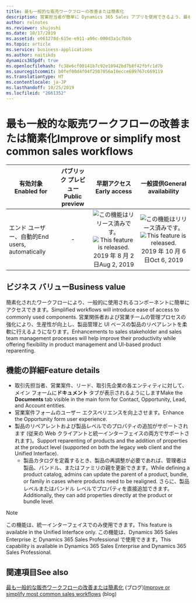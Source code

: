 ```yaml
---
title: 最も一般的な販売ワークフローの改善または簡素化
description: 営業担当者が簡単に Dynamics 365 Sales アプリを使用できるよう、最も一般的な営業ワークフローを改善または簡素化します。
author: relnotes
ms.reviewer: shujoshi
ms.date: 10/17/2019
ms.assetid: e061278d-615e-e911-a96c-000d3a1c7bbb
ms.topic: article
ms.service: business-applications
ms.author: naitikds
dynamics365pdf: true
ms.openlocfilehash: fc38e6cf00141b7c92e10942bd7b8f42fbfc1d7b
ms.sourcegitcommit: b0fef00d4f04f2507056a10ecce699767c669119
ms.translationtype: HT
ms.contentlocale: ja-JP
ms.lasthandoff: 10/25/2019
ms.locfileid: "2661352"
---
```

# <a name="improve-or-simplify-most-common-sales-workflows"></a><span data-ttu-id="5a65c-103">最も一般的な販売ワークフローの改善または簡素化</span><span class="sxs-lookup"><span data-stu-id="5a65c-103">Improve or simplify most common sales workflows</span></span>


| <span data-ttu-id="5a65c-104">有効対象</span><span class="sxs-lookup"><span data-stu-id="5a65c-104">Enabled for</span></span>    |  <span data-ttu-id="5a65c-105">パブリック プレビュー</span><span class="sxs-lookup"><span data-stu-id="5a65c-105">Public preview</span></span> | <span data-ttu-id="5a65c-106">早期アクセス</span><span class="sxs-lookup"><span data-stu-id="5a65c-106">Early access</span></span> | <span data-ttu-id="5a65c-107">一般提供</span><span class="sxs-lookup"><span data-stu-id="5a65c-107">General availability</span></span> | 
| ---------- | :----------: |:----------: |:----------: |
|<span data-ttu-id="5a65c-108">エンド ユーザー、自動的</span><span class="sxs-lookup"><span data-stu-id="5a65c-108">End users, automatically</span></span>|-|<span data-ttu-id="5a65c-109">![この機能はリリース済みです。](/dynamics365-release-plan/media/green-checkmark.png "この機能はリリース済みです。")</span><span class="sxs-lookup"><span data-stu-id="5a65c-109">![This feature is released.](/dynamics365-release-plan/media/green-checkmark.png "This feature is released.")</span></span> <span data-ttu-id="5a65c-110">2019 年 8 月 2 日</span><span class="sxs-lookup"><span data-stu-id="5a65c-110">Aug 2, 2019</span></span>| <span data-ttu-id="5a65c-111">![この機能はリリース済みです。](/dynamics365-release-plan/media/green-checkmark.png "この機能はリリース済みです。")</span><span class="sxs-lookup"><span data-stu-id="5a65c-111">![This feature is released.](/dynamics365-release-plan/media/green-checkmark.png "This feature is released.")</span></span> <span data-ttu-id="5a65c-112">2019 年 10 月 6 日</span><span class="sxs-lookup"><span data-stu-id="5a65c-112">Oct 6, 2019</span></span>|


## <a name="business-value"></a><span data-ttu-id="5a65c-113">ビジネス バリュー</span><span class="sxs-lookup"><span data-stu-id="5a65c-113">Business value</span></span>
<!-- bv start -->
<span data-ttu-id="5a65c-114">簡素化されたワークフローにより、一般的に使用されるコンポーネントに簡単にアクセスできます。</span><span class="sxs-lookup"><span data-stu-id="5a65c-114">Simplified workflows will introduce ease of access to commonly used components.</span></span> <span data-ttu-id="5a65c-115">営業関係者および営業チームの管理プロセスの強化により、生産性が向上し、製品管理と UI ベースの製品のリペアレントを柔軟に行えるようになります。</span><span class="sxs-lookup"><span data-stu-id="5a65c-115">Enhancements to sales stakeholder and sales team management processes will help improve their productivity while offering flexibility in product management and UI-based product reparenting.</span></span>
<!-- bv end -->



## <a name="feature-details"></a><span data-ttu-id="5a65c-116">機能の詳細</span><span class="sxs-lookup"><span data-stu-id="5a65c-116">Feature details</span></span>
<!--feature detail start -->
-  <span data-ttu-id="5a65c-117">取引先担当者、営業案件、リード、取引先企業の各エンティティに対して、メイン フォームに**ドキュメント** タブが表示されるようにします</span><span class="sxs-lookup"><span data-stu-id="5a65c-117">Make the **Documents** tab visible in the main form for Contact, Opportunity, Lead, and Account entities.</span></span>
-  <span data-ttu-id="5a65c-118">営業案件フォームのユーザー エクスペリエンスを向上させます。</span><span class="sxs-lookup"><span data-stu-id="5a65c-118">Enhance the Opportunity form user experience.</span></span>
-  <span data-ttu-id="5a65c-119">製品のリペアレントおよび製品レベルでのプロパティの追加がサポートされます (従来の Web クライアントと統一インターフェイスの両方でサポートされます)。</span><span class="sxs-lookup"><span data-stu-id="5a65c-119">Support reparenting of products and the addition of properties at the product level (supported on both the legacy web client and the Unified Interface).</span></span>
   -  <span data-ttu-id="5a65c-120">製品カタログを定義するとき、製品の再調整が必要であれば、管理者は製品、バンドル、またはファミリの親を更新できます。</span><span class="sxs-lookup"><span data-stu-id="5a65c-120">While defining a product catalog, admins can update the parent of a product, bundle, or family in cases where products need to be realigned.</span></span> <span data-ttu-id="5a65c-121">さらに、製品レベルまたはバンドル レベルでプロパティを直接追加できます。</span><span class="sxs-lookup"><span data-stu-id="5a65c-121">Additionally, they can add properties directly at the product or bundle level.</span></span> 

> [!NOTE] 
> <span data-ttu-id="5a65c-122">この機能は、統一インターフェイスでのみ使用できます。</span><span class="sxs-lookup"><span data-stu-id="5a65c-122">This feature is available in the Unified Interface only.</span></span>
> <span data-ttu-id="5a65c-123">この機能は、Dynamics 365 Sales Enterprise と Dynamics 365 Sales Professional で使用できます。</span><span class="sxs-lookup"><span data-stu-id="5a65c-123">This capability is available in Dynamics 365 Sales Enterprise and Dynamics 365 Sales Professional.</span></span>
<!--feature detail end -->







## <a name="see-also"></a><span data-ttu-id="5a65c-124">関連項目</span><span class="sxs-lookup"><span data-stu-id="5a65c-124">See also</span></span>

<span data-ttu-id="5a65c-125">[最も一般的な販売ワークフローの改善または簡素化](https://docs.microsoft.com/dynamics365-release-plan/2019wave2/dynamics365-sales/improve--simplify-most-common-sales-workflows) (ブログ)</span><span class="sxs-lookup"><span data-stu-id="5a65c-125">[Improve or simplify most common sales workflows](https://docs.microsoft.com/dynamics365-release-plan/2019wave2/dynamics365-sales/improve--simplify-most-common-sales-workflows) (blog)</span></span>
